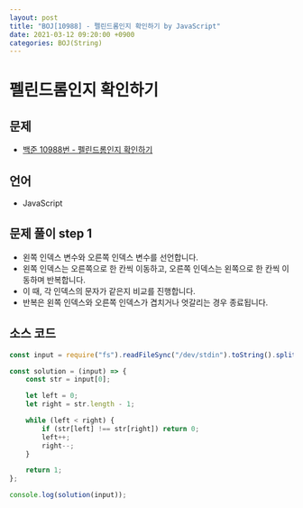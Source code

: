 ```yaml
---
layout: post
title: "BOJ[10988] - 펠린드롬인지 확인하기 by JavaScript"
date: 2021-03-12 09:20:00 +0900
categories: BOJ(String)
---
```


# 펠린드롬인지 확인하기

## 문제

- [백준 10988번 - 펠린드롬인지 확인하기](https://www.acmicpc.net/problem/10988)

## 언어

- JavaScript

## 문제 풀이 step 1

- 왼쪽 인덱스 변수와 오른쪽 인덱스 변수를 선언합니다.
- 왼쪽 인덱스는 오른쪽으로 한 칸씩 이동하고, 오른쪽 인덱스는 왼쪽으로 한 칸씩 이동하며 반복합니다.
- 이 때, 각 인덱스의 문자가 같은지 비교를 진행합니다.
- 반복은 왼쪽 인덱스와 오른쪽 인덱스가 겹치거나 엇갈리는 경우 종료됩니다.

## 소스 코드

```jsx
const input = require("fs").readFileSync("/dev/stdin").toString().split("\n");

const solution = (input) => {
	const str = input[0];

	let left = 0;
	let right = str.length - 1;

	while (left < right) {
		if (str[left] !== str[right]) return 0;
		left++;
		right--;
	}

	return 1;
};

console.log(solution(input));
```
